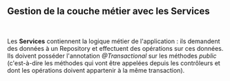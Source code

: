 ## Gestion de la couche métier avec les Services
<br />

Les **Services** contiennent la logique métier de l'application : ils demandent des données à un Repository et effectuent des opérations sur ces données.
Ils doivent posséder l'annotation *@Transactional* sur les méthodes *public* (c'est-à-dire les méthodes qui vont être appelées depuis les contrôleurs et dont les opérations doivent appartenir à la même transaction).